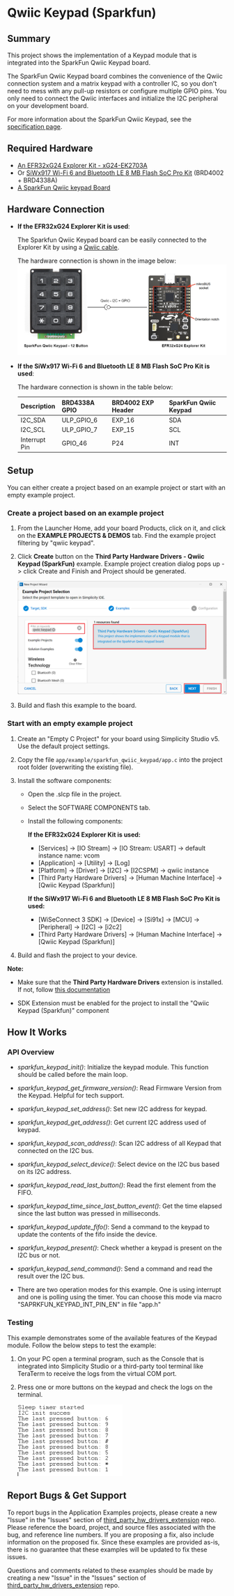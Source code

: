 # Qwiic Keypad (Sparkfun) #

## Summary ##

This project shows the implementation of a Keypad module that is integrated into the SparkFun Qwiic Keypad board.

The SparkFun Qwiic Keypad board combines the convenience of the Qwiic connection system and a matrix keypad with a controller IC, so you don't need to mess with any pull-up resistors or configure multiple GPIO pins. You only need to connect the Qwiic interfaces and initialize the I2C peripheral on your development board.

For more information about the SparkFun Qwiic Keypad, see the [specification page](https://learn.sparkfun.com/tutorials/qwiic-keypad-hookup-guide).

## Required Hardware ##

- [An EFR32xG24 Explorer Kit - xG24-EK2703A](https://www.silabs.com/development-tools/wireless/efr32xg24-explorer-kit?tab=overview#user-guides)
- Or [SiWx917 Wi-Fi 6 and Bluetooth LE 8 MB Flash SoC Pro Kit](https://www.silabs.com/development-tools/wireless/wi-fi/siwx917-pk6031a-wifi-6-bluetooth-le-soc-pro-kit) (BRD4002 + BRD4338A)
- [A SparkFun Qwiic keypad Board](https://www.sparkfun.com/products/15290)
  
## Hardware Connection ##

- **If the EFR32xG24 Explorer Kit is used**:

  The Sparkfun Qwiic Keypad board can be easily connected to the Explorer Kit by using a [Qwiic cable](https://www.sparkfun.com/products/17259).

  The hardware connection is shown in the image below:
  ![hardware_connection](image/hardware_connection.png)

- **If the SiWx917 Wi-Fi 6 and Bluetooth LE 8 MB Flash SoC Pro Kit is used**:
  
  The hardware connection is shown in the table below:

  | Description  | BRD4338A GPIO | BRD4002 EXP Header | SparkFun Qwiic Keypad |
  | -------------| ------------- | ------------------ | ------------------ |
  | I2C_SDA      | ULP_GPIO_6    | EXP_16             | SDA                |
  | I2C_SCL      | ULP_GPIO_7    | EXP_15             | SCL                |
  | Interrupt Pin| GPIO_46       | P24                | INT                |

## Setup ##

You can either create a project based on an example project or start with an empty example project.

### Create a project based on an example project ###

1. From the Launcher Home, add your board Products, click on it, and click on the **EXAMPLE PROJECTS & DEMOS** tab. Find the example project filtering by "qwiic keypad".

2. Click **Create** button on the **Third Party Hardware Drivers - Qwiic Keypad (SparkFun)** example. Example project creation dialog pops up -> click Create and Finish and Project should be generated.

   ![Create_example](image/create_example.png)

3. Build and flash this example to the board.

### Start with an empty example project ###

1. Create an "Empty C Project" for your board using Simplicity Studio v5. Use the default project settings.

2. Copy the file `app/example/sparkfun_qwiic_keypad/app.c` into the project root folder (overwriting the existing file).

3. Install the software components:

   - Open the .slcp file in the project.
   - Select the SOFTWARE COMPONENTS tab.
   - Install the following components:

      **If the EFR32xG24 Explorer Kit is used:**

        - [Services] → [IO Stream] → [IO Stream: USART] → default instance name: vcom
        - [Application] → [Utility] → [Log]
        - [Platform] → [Driver] → [I2C] → [I2CSPM] → qwiic instance
        - [Third Party Hardware Drivers] → [Human Machine Interface] → [Qwiic Keypad (Sparkfun)]

      **If the SiWx917 Wi-Fi 6 and Bluetooth LE 8 MB Flash SoC Pro Kit is used:**

        - [WiSeConnect 3 SDK] → [Device] → [Si91x] → [MCU] → [Peripheral] → [I2C] → [i2c2]
        - [Third Party Hardware Drivers] → [Human Machine Interface] → [Qwiic Keypad (Sparkfun)]

4. Build and flash the project to your device.

**Note:**

- Make sure that the **Third Party Hardware Drivers** extension is installed. If not, follow [this documentation](https://github.com/SiliconLabs/third_party_hw_drivers_extension/blob/master/README.md#how-to-add-to-simplicity-studio-ide)

- SDK Extension must be enabled for the project to install the "Qwiic Keypad (Sparkfun)" component

## How It Works ##

### API Overview ###

- *sparkfun_keypad_init()*: Initialize the keypad module. This function should be called before the main loop.

- *sparkfun_keypad_get_firmware_version()*: Read Firmware Version from the Keypad. Helpful for tech support.

- *sparkfun_keypad_set_address()*: Set new I2C address for keypad.

- *sparkfun_keypad_get_address()*: Get current I2C address used of keypad.

- *sparkfun_keypad_scan_address()*: Scan I2C address of all Keypad that connected on the I2C bus.

- *sparkfun_keypad_select_device()*: Select device on the I2C bus based on its I2C address.

- *sparkfun_keypad_read_last_button()*: Read the first element from the FIFO.

- *sparkfun_keypad_time_since_last_button_event()*: Get the time elapsed since the last button was pressed in milliseconds.

- *sparkfun_keypad_update_fifo()*: Send a command to the keypad to update the contents of the fifo inside the device.

- *sparkfun_keypad_present()*: Check whether a keypad is present on the I2C bus or not.

- *sparkfun_keypad_send_command()*: Send a command and read the result over the I2C bus.

- There are two operation modes for this example. One is using interrupt and one is polling using the timer. You can choose this mode via macro "SAPRKFUN_KEYPAD_INT_PIN_EN" in file "app.h"

### Testing ###

This example demonstrates some of the available features of the Keypad module. Follow the below steps to test the example:

1. On your PC open a terminal program, such as the Console that is integrated into Simplicity Studio or a third-party tool terminal like TeraTerm to receive the logs from the virtual COM port.

2. Press one or more buttons on the keypad and check the logs on the terminal.

   ![logging_screen](image/logs.png)

## Report Bugs & Get Support ##

To report bugs in the Application Examples projects, please create a new "Issue" in the "Issues" section of [third_party_hw_drivers_extension](https://github.com/SiliconLabs/third_party_hw_drivers_extension) repo. Please reference the board, project, and source files associated with the bug, and reference line numbers. If you are proposing a fix, also include information on the proposed fix. Since these examples are provided as-is, there is no guarantee that these examples will be updated to fix these issues.

Questions and comments related to these examples should be made by creating a new "Issue" in the "Issues" section of [third_party_hw_drivers_extension](https://github.com/SiliconLabs/third_party_hw_drivers_extension) repo.
